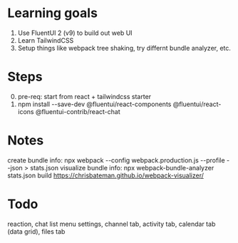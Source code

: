 # Learning goals

1. Use FluentUI 2 (v9) to build out web UI 
2. Learn TailwindCSS
3. Setup things like webpack tree shaking, try differnt bundle analyzer, etc.

# Steps
0. pre-req: start from react + tailwindcss starter
1. npm install --save-dev @fluentui/react-components @fluentui/react-icons @fluentui-contrib/react-chat  

# Notes
 create bundle info: npx webpack --config webpack.production.js --profile --json > stats.json
 visualize bundle info: npx webpack-bundle-analyzer stats.json build
 https://chrisbateman.github.io/webpack-visualizer/

 # Todo
reaction, chat list menu
settings, channel tab, activity tab, calendar tab (data grid), files tab